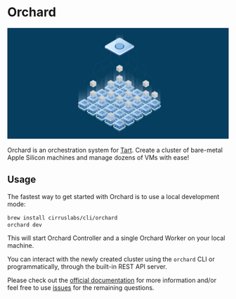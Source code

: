 # Orchard

<img src="https://github.com/cirruslabs/orchard/raw/main/docs/OrchardSocial.png"/>

Orchard is an orchestration system for [Tart](https://github.com/cirruslabs/tart). Create a cluster of bare-metal Apple Silicon machines and manage dozens of VMs with ease!

## Usage

The fastest way to get started with Orchard is to use a local development mode:

```shell
brew install cirruslabs/cli/orchard
orchard dev
```

This will start Orchard Controller and a single Orchard Worker on your local machine.

You can interact with the newly created cluster using the `orchard` CLI or programmatically, through the built-in REST API server.

Please check out the [official documentation](https://tart.run/orchard/quick-start/) for more information and/or feel free to use [issues](https://github.com/cirruslabs/orchard/issues) for the remaining questions.
